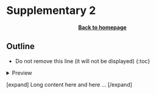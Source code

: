 # Supplementary 2

<p align="center"><b><a href="https://genomicsaotearoa.github.io/Gene_Regulatory_Networks_Simulation_Workshop/">Back to homepage</a></b></p>

## Outline
* Do not remove this line (it will not be displayed)
{:toc}


<details>
<summary>Preview</summary>

{% highlight ruby %}
puts 'Expanded message'
{% endhighlight %}

</details>

[expand]
Long content here
and here
...
[/expand]

